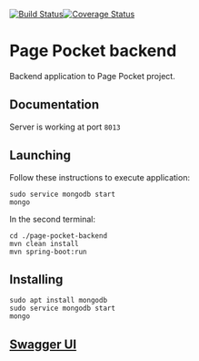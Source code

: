 
[![Build Status](https://travis-ci.com/bwnuk/page-pocket-backend.svg?branch=master)](https://travis-ci.com/bwnuk/page-pocket-backend)[![Coverage Status](https://coveralls.io/repos/github/bwnuk/page-pocket-backend/badge.svg?branch=master)](https://coveralls.io/github/bwnuk/page-pocket-backend?branch=master)
# Page Pocket backend
Backend application to Page Pocket project.




## Documentation
Server is working at port `8013`

## Launching
Follow these instructions to execute application:
```
sudo service mongodb start
mongo
```
In the second terminal: 
```
cd ./page-pocket-backend
mvn clean install
mvn spring-boot:run
```

## Installing
```
sudo apt install mongodb
sudo service mongodb start
mongo
```

## [Swagger UI](http://localhost:8013/swagger-ui.html)

